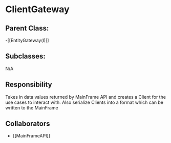 # ClientGateway

## Parent Class:
-[[EntityGateway(I)]]

## Subclasses:
N/A

## Responsibility
Takes in data values returned by MainFrame API and creates a Client for the use cases to interact with. Also serialize Clients into a format which can be written to the MainFrame

## Collaborators
- [[MainFrameAPI]]